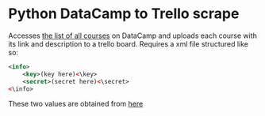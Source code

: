 # Python DataCamp to Trello scrape

Accesses [the list of all courses](https://www.datacamp.com/courses/all) on
DataCamp and uploads each course with its link and description to a trello
board. Requires a xml file structured like so:

```xml
<info>
    <key>(key here)<\key>
    <secret>(secret here)<\secret>
<\info>
```

These two values are obtained from [here](https://trello.com/app-key)
